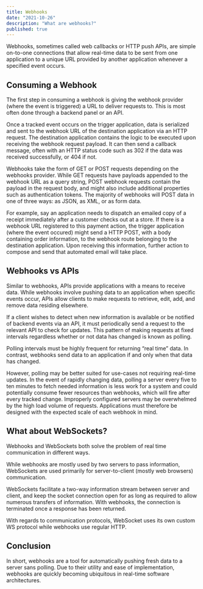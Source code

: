 ```yaml
---
title: Webhooks
date: "2021-10-26"
description: "What are webhooks?"
published: true
---
```


Webhooks, sometimes called web callbacks or HTTP push APIs, are simple on-to-one connections that allow real-time data to be sent from one application to a unique URL provided by another application whenever a specified event occurs.

## Consuming a Webhook

The first step in consuming a webhook is giving the webhook provider (where the event is triggered) a URL to deliver requests to. This is most often done through a backend panel or an API.

Once a tracked event occurs on the trigger application, data is serialized and sent to the webhook URL of the destination application via an HTTP request. The destination application contains the logic to be executed upon receiving the webhook request payload. It can then send a callback message, often with an HTTP status code such as 302 if the data was received successfully, or 404 if not.

Webhooks take the form of GET or POST requests depending on the webhooks provider. While GET requests have payloads appended to the webhook URL as a query string, POST webhook requests contain the payload in the request body, and might also include additional properties such as authentication tokens. The majority of webhooks will POST data in one of three ways: as JSON, as XML, or as form data.

For example, say an application needs to dispatch an emailed copy of a receipt immediately after a customer checks out at a store. If there is a webhook URL registered to this payment action, the trigger application (where the event occured) might send a HTTP POST, with a body containing order information, to the webhook route belonging to the destination application. Upon receiving this information, further action to compose and send that automated email will take place.

## Webhooks vs APIs

Similar to webhooks, APIs provide applications with a means to receive data. While webhooks involve pushing data to an application when specific events occur, APIs allow clients to make requests to retrieve, edit, add, and remove data residing elsewhere.

If a client wishes to detect when new information is available or be notified of backend events via an API, it must periodically send a request to the relevant API to check for updates. This pattern of making requests at fixed intervals regardless whether or not data has changed is known as polling.

Polling intervals must be highly frequent for returning “real time” data. In contrast, webhooks send data to an application if and only when that data has changed.

However, polling may be better suited for use-cases not requiring real-time updates. In the event of rapidly changing data, polling a server every five to ten minutes to fetch needed information is less work for a system and could potentially consume fewer resources than webhooks, which will fire after every tracked change. Improperly configured servers may be overwhelmed by the high load volume of requests. Applications must therefore be designed with the expected scale of each webhook in mind.

## What about WebSockets?

Webhooks and WebSockets both solve the problem of real time communication in different ways.

While webhooks are mostly used by two servers to pass information, WebSockets are used primarily for server-to-client (mostly web browsers) communication.

WebSockets facilitate a two-way information stream between server and client, and keep the socket connection open for as long as required to allow numerous transfers of information. With webhooks, the connection is terminated once a response has been returned.

With regards to communication protocols, WebSocket uses its own custom WS protocol while webhooks use regular HTTP.

## Conclusion

In short, webhooks are a tool for automatically pushing fresh data to a server sans polling. Due to their utility and ease of implementation, webhooks are quickly becoming ubiquitous in real-time software architectures.
